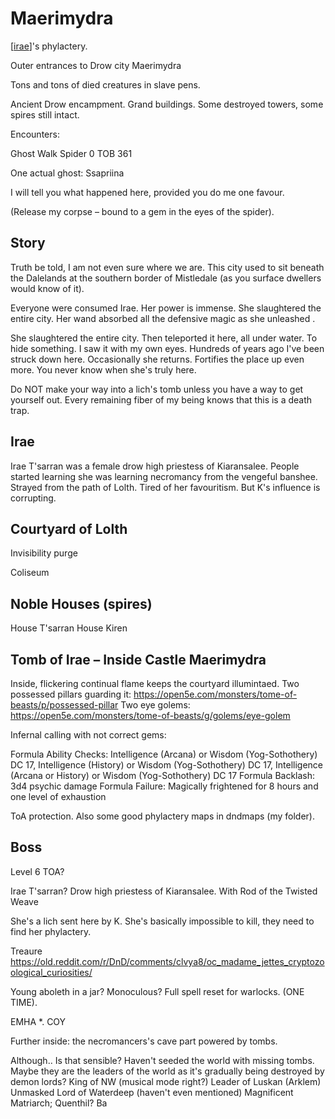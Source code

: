 # Maerimydra

[[irae]]'s phylactery.



Outer entrances to Drow city Maerimydra

Tons and tons of died creatures in slave pens.



Ancient Drow encampment. Grand buildings. Some destroyed towers, some spires still intact.



Encounters:

Ghost Walk Spider 0 TOB 361



One actual ghost: Ssapriina

I will tell you what happened here, provided you do me one favour.

(Release my corpse – bound to a gem in the eyes of the spider).



## Story
Truth be told, I am not even sure where we are. This city used to sit beneath the Dalelands at the southern border of Mistledale (as you surface dwellers would know of it).

Everyone were consumed Irae. Her power is immense. She slaughtered the entire city. Her wand absorbed all the defensive magic as she unleashed .

She slaughtered the entire city. Then teleported it here, all under water. To hide something. I saw it with my own eyes. Hundreds of years ago I've been struck down here. Occasionally she returns. Fortifies the place up even more. You never know when she's truly here.

Do NOT make your way into a lich's tomb unless you have a way to get yourself out. Every remaining fiber of my being knows that this is a death trap.

## Irae
Irae T'sarran was a female drow high priestess of Kiaransalee. People started learning she was learning necromancy from the vengeful banshee. Strayed from the path of Lolth. Tired of her favouritism. But K's influence is corrupting.


## Courtyard of Lolth
Invisibility purge

Coliseum

## Noble Houses (spires)
House T'sarran
House Kiren

## Tomb of Irae – Inside Castle Maerimydra
Inside, flickering continual flame keeps the courtyard illumintaed.
Two possessed pillars guarding it:
https://open5e.com/monsters/tome-of-beasts/p/possessed-pillar
Two eye golems:
https://open5e.com/monsters/tome-of-beasts/g/golems/eye-golem

Infernal calling with not correct gems:

Formula Ability Checks: Intelligence (Arcana) or Wisdom (Yog-Sothothery) DC 17, Intelligence (History) or Wisdom (Yog-Sothothery) DC 17, Intelligence (Arcana or History) or Wisdom (Yog-Sothothery) DC 17 Formula Backlash: 3d4 psychic damage Formula Failure: Magically frightened for 8 hours and one level of exhaustion

ToA protection.
Also some good phylactery maps in dndmaps (my folder).

## Boss
Level 6 TOA?

Irae T'sarran?
Drow high priestess of Kiaransalee. With Rod of the Twisted Weave

She's a lich sent here by K. She's basically impossible to kill, they need to find her phylactery.

Treaure
https://old.reddit.com/r/DnD/comments/clvya8/oc_madame_jettes_cryptozoological_curiosities/

Young aboleth in a jar? Monoculous? Full spell reset for warlocks. (ONE TIME).



EMHA *. COY




Further inside: the necromancers's cave part powered by tombs.

Although.. Is that sensible? Haven't seeded the world with missing tombs. Maybe they are the leaders of the world as it's gradually being destroyed by demon lords?
King of NW (musical mode right?)
Leader of Luskan (Arklem)
Unmasked Lord of Waterdeep (haven't even mentioned)
Magnificent Matriarch; Quenthil?
Ba



[//begin]: # "Autogenerated link references for markdown compatibility"
[irae]: ../npcs/irae "Irae T'sarran"
[//end]: # "Autogenerated link references"
